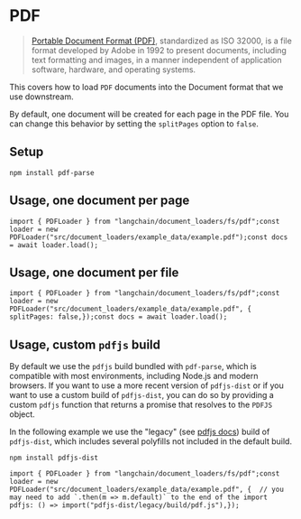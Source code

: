 PDF
===

> [Portable Document Format (PDF)](https://en.wikipedia.org/wiki/PDF), standardized as ISO 32000, is a file format developed by Adobe in 1992 to present documents, including text formatting and images, in a manner independent of application software, hardware, and operating systems.

This covers how to load `PDF` documents into the Document format that we use downstream.

By default, one document will be created for each page in the PDF file. You can change this behavior by setting the `splitPages` option to `false`.

Setup[​](#setup "Direct link to Setup")
---------------------------------------

    npm install pdf-parse

Usage, one document per page[​](#usage-one-document-per-page "Direct link to Usage, one document per page")
-----------------------------------------------------------------------------------------------------------

    import { PDFLoader } from "langchain/document_loaders/fs/pdf";const loader = new PDFLoader("src/document_loaders/example_data/example.pdf");const docs = await loader.load();

Usage, one document per file[​](#usage-one-document-per-file "Direct link to Usage, one document per file")
-----------------------------------------------------------------------------------------------------------

    import { PDFLoader } from "langchain/document_loaders/fs/pdf";const loader = new PDFLoader("src/document_loaders/example_data/example.pdf", {  splitPages: false,});const docs = await loader.load();

Usage, custom `pdfjs` build[​](#usage-custom-pdfjs-build "Direct link to usage-custom-pdfjs-build")
---------------------------------------------------------------------------------------------------

By default we use the `pdfjs` build bundled with `pdf-parse`, which is compatible with most environments, including Node.js and modern browsers. If you want to use a more recent version of `pdfjs-dist` or if you want to use a custom build of `pdfjs-dist`, you can do so by providing a custom `pdfjs` function that returns a promise that resolves to the `PDFJS` object.

In the following example we use the "legacy" (see [pdfjs docs](https://github.com/mozilla/pdf.js/wiki/Frequently-Asked-Questions#which-browsersenvironments-are-supported)) build of `pdfjs-dist`, which includes several polyfills not included in the default build.

    npm install pdfjs-dist

    import { PDFLoader } from "langchain/document_loaders/fs/pdf";const loader = new PDFLoader("src/document_loaders/example_data/example.pdf", {  // you may need to add `.then(m => m.default)` to the end of the import  pdfjs: () => import("pdfjs-dist/legacy/build/pdf.js"),});